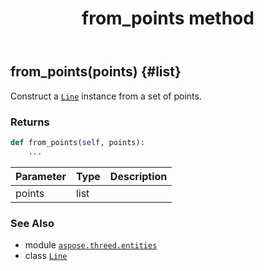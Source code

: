 ﻿---
title: from_points method
second_title: Aspose.3D for Python via .NET API References
description: 
type: docs
weight: 30
url: /python-net/aspose.threed.entities/line/from_points/
is_root: false
---

## from_points(points) {#list}

Construct a [`Line`](/3d/python-net/aspose.threed.entities/line) instance from a set of points.


### Returns 





```python
def from_points(self, points):
    ...
```


| Parameter | Type | Description |
| :- | :- | :- |
| points | list |  |



### See Also
* module [`aspose.threed.entities`](../../)
* class [`Line`](/3d/python-net/aspose.threed.entities/line)
